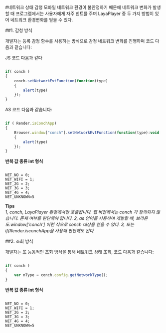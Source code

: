 #네트워크 상태 감청
모바일 네트워크 환경이 불안정하기 때문에 네트워크 변화가 발생할 때 프로그램에서는 사용자에게 자주 힌트를 주며 LayaPlayer 중 두 가지 방법이 있어 네트워크 환경변화를 얻을 수 있다.

##1. 감청 방식

개발자는 등록 감청 함수를 사용하는 방식으로 감청 네트워크 변화를 진행하며 코드 다음과 같습니다:

JS 코드 다음과 같다

```javascript

if( conch )
{
    conch.setNetworkEvtFunction(function(type)
    {
	    alert(type)
    });
}
```

AS 코드 다음과 같습니다:

```javascript

if ( Render.isConchApp)
{
    Browser.window["conch"].setNetworkEvtFunction(function(type):void
    {
        alert(type)
    });
}
```


**반복 값 종류 int 형식**

```

NET_NO = 0;
NET_WIFI = 1;
NET_2G = 2;
NET_3G = 3;
NET_4G = 4;
NET_UNKNOWN=5
```

**Tips**  
*1, conch, LayaPlayer 환경에서만 호출됩니다. 웹 버전에서는 conch 가 정의되지 않습니다. 존재 여부를 판단해야 합니다.*
*2, as 언어를 사용하여 개발할 때, 브라운도.window['conch'] 이런 식으로 conch 대상을 얻을 수 있다.*
*3, 또는 if(Render.isconchApp을 사용해 판단해도 된다.*

##2. 조회 방식

개발자는 또 능동적인 조회 방식을 통해 네트워크 상태 조회, 코드 다음과 같습니다:


```javascript

if( conch )
{
    var nType = conch.config.getNetworkType();
}
```


**반복 값 종류 int 형식**

```

NET_NO = 0;
NET_WIFI = 1;
NET_2G = 2;
NET_3G = 3;
NET_4G = 4;
NET_UNKNOWN=5
```





